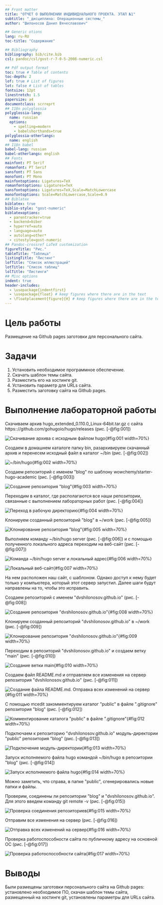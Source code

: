 ```yaml
---
## Front matter
title: "ОТЧЕТ О ВЫПОЛНЕНИИ ИНДИВИДУАЛЬНОГО ПРОЕКТА. ЭТАП №1"
subtitle: "_дисциплина: Операционные системы_"
author: "Шилоносов Данил Вячеславович"

## Generic otions
lang: ru-RU
toc-title: "Содержание"

## Bibliography
bibliography: bib/cite.bib
csl: pandoc/csl/gost-r-7-0-5-2008-numeric.csl

## Pdf output format
toc: true # Table of contents
toc-depth: 2
lof: true # List of figures
lot: false # List of tables
fontsize: 12pt
linestretch: 1.5
papersize: a4
documentclass: scrreprt
## I18n polyglossia
polyglossia-lang:
  name: russian
  options:
	- spelling=modern
	- babelshorthands=true
polyglossia-otherlangs:
  name: english
## I18n babel
babel-lang: russian
babel-otherlangs: english
## Fonts
mainfont: PT Serif
romanfont: PT Serif
sansfont: PT Sans
monofont: PT Mono
mainfontoptions: Ligatures=TeX
romanfontoptions: Ligatures=TeX
sansfontoptions: Ligatures=TeX,Scale=MatchLowercase
monofontoptions: Scale=MatchLowercase,Scale=0.9
## Biblatex
biblatex: true
biblio-style: "gost-numeric"
biblatexoptions:
  - parentracker=true
  - backend=biber
  - hyperref=auto
  - language=auto
  - autolang=other*
  - citestyle=gost-numeric
## Pandoc-crossref LaTeX customization
figureTitle: "Рис."
tableTitle: "Таблица"
listingTitle: "Листинг"
lofTitle: "Список иллюстраций"
lotTitle: "Список таблиц"
lolTitle: "Листинги"
## Misc options
indent: true
header-includes:
  - \usepackage{indentfirst}
  - \usepackage{float} # keep figures where there are in the text
  - \floatplacement{figure}{H} # keep figures where there are in the text
---
```


# Цель работы

Размещение на Github pages заготовки для персонального сайта.

# Задачи

1. Установить необходимое программное обеспечение.
2. Скачать шаблон темы сайта.
3. Разместить его на хостинге git.
4. Установить параметр для URLs сайта.
5. Разместить заготовку сайта на Github pages.

# Выполнение лабораторной работы

Скачиваем архив hugo_extended_0.110.0_Linux-64bit.tar.gz с сайта https:://github.com/gohugoio/hugo/releases (рис. [-@fig:001])

![Скачивание архива с исходным файлом hugo](image/1.png){#fig:001 width=70%}

Создаем в домашнем каталоге папку bin, разархивируем скачанный архив и перенесем исходный файл в каталог ~/bin (рис. [-@fig:002])

![~/bin/hugo](image/2.png){#fig:002 width=70%}

Создаем репозиторий с именем "blog" по шаблону wowchemy/starter-hugo-academic (рис. [-@fig:003])

![Создание репозитория "blog"](image/3.png){#fig:003 width=70%}

Переходим в каталог, где располагаются все наши репозитории, связанные с выполнением лабораторных работ (рис. [-@fig:004])

![Переход в рабочую директорию](image/4.png){#fig:004 width=70%}

Клонируем созданный репозиторий "blog" в ~/work (рис. [-@fig:005])

![Клонирование репозитория "blog"](image/5.png){#fig:005 width=70%}

Выполняем команду ~/bin/hugo server (рис. [-@fig:006]) и с помощью полученного локального адреса переходим на веб-сайт (рис. [-@fig:007])

![Команда ~/bin/hugo server и локальный адрес](image/6.png){#fig:006 width=70%}

![Локальный веб-сайт](image/7.png){#fig:007 width=70%}

На нем расположен наш сайт, с шаблоном. Однако доступ к нему будет только у компьютера, который этот сервер запустил. Далее шаги будут направлены на то, чтобы это исправить.

Создаем репозиторий с именем "dvshilonosov.github.io" (рис. [-@fig:008])

![Создание репозитория "dvshilonosov.github.io"](image/8.png){#fig:008 width=70%}

Клонируем созданный репозиторий "dvshilonosov.github.io" в ~/work (рис. [-@fig:009])

![Клонирование репозитория "dvshilonosov.github.io"](image/9.png){#fig:009 width=70%}

Переходим в репозиторий "dvshilonosov.github.io" и создаем ветку "main" (рис. [-@fig:010])

![Создание ветки main](image/10.png){#fig:010 width=70%}

Создаем файл README.md и отправляем все изменения на сервер репозитория "dvshilonosov.github.io" (рис. [-@fig:011])

![Создание файла README.md. Отправка всех изменений на сервер](image/11.png){#fig:011 width=70%}

С помощью mcedit закомментируем каталог "public" в файле ".gitignore" репозитория "blog" (рис. [-@fig:012])

![Комментирование каталога "public" в файле ".gitignore"](image/12.png){#fig:012 width=70%}

Подключаем к репозиторию "dvshilonosov.github.io" модуль-директории "public" репозитория "blog" (рис. [-@fig:013])

![Подключение модуль-директории](image/13.png){#fig:013 width=70%}

Запуск исполняемого файла hugo командой ~/bin/hugo в репозитории "blog" (рис. [-@fig:014])

![Запуск исполняемого файла hugo](image/14.png){#fig:014 width=70%}

Можно заметить, что справа, в папке "public", сгенерировались новые папки и файлы.

Проверим, соединены ли репозитории "blog" и "dvshilonosov.github.io". Для этого введем команду git remote -v (рис. [-@fig:015])

![Проверка соединения репозиториев](image/15.png){#fig:015 width=70%}

Отправим все изменения на сервер (рис. [-@fig:016])

![Отправка всех изменений на сервер](image/16.png){#fig:016 width=70%}

Проверка работоспособности сайта по публичному адресу на основной ОС (рис. [-@fig:017])

![Проверка работоспособности сайта](image/17.png){#fig:017 width=70%}

# Выводы

Были размещены заготовки персонального сайта на Github pages: установлено необходимое ПО, скачан шаблон темы сайта, размещенный на хостинге git, установлены параметры для URLs сайта.
